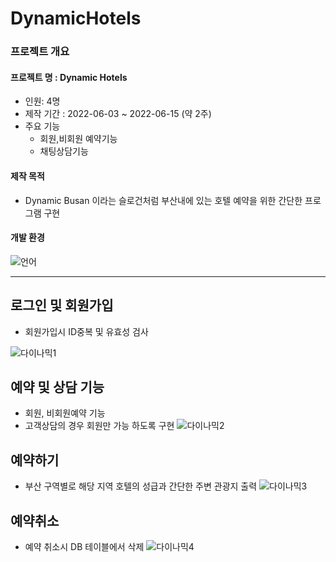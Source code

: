# DynamicHotels

### 프로젝트 개요
#### 프로젝트 명 : Dynamic Hotels 
- 인원: 4명
- 제작 기간 : 2022-06-03 ~ 2022-06-15 (약 2주)
- 주요 기능  
	+ 회원,비회원 예약기능 
	+ 채팅상담기능
#### 제작 목적 
- Dynamic Busan 이라는 슬로건처럼 부산내에 있는 호텔 예약을 위한 간단한 프로그램 구현
#### 개발 환경
![언어](https://user-images.githubusercontent.com/107594290/192140793-85af894b-8f0b-4b80-9d52-e681d1202731.png)

******

## 로그인 및 회원가입
+ 회원가입시 ID중복 및 유효성 검사

![다이나믹1](https://user-images.githubusercontent.com/107594290/192140020-1752e80f-072d-4f38-a9cb-f4bce5f10991.png)

## 예약 및 상담 기능
+ 회원, 비회원예약 기능
+ 고객상담의 경우 회원만 가능 하도록 구현
![다이나믹2](https://user-images.githubusercontent.com/107594290/192140021-43228031-91d1-49d7-8ab4-5f64f6c9d5e3.png)

## 예약하기
+ 부산 구역별로 해당 지역 호텔의 성급과 간단한 주변 관광지 출력
![다이나믹3](https://user-images.githubusercontent.com/107594290/192140024-c4820276-f6fe-41f8-8cce-d632af9c1e71.png)

## 예약취소 
+ 예약 취소시 DB 테이블에서 삭제
![다이나믹4](https://user-images.githubusercontent.com/107594290/192140019-b6b9842b-7ce0-4bc8-9688-a5b2c99084fb.png)
